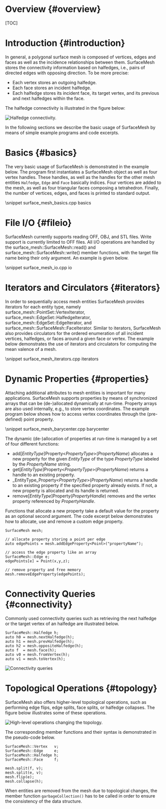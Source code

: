 # Overview {#overview}

[TOC]

# Introduction {#introduction}

In general, a polygonal surface mesh is composed of vertices, edges and faces as
well as the incidence relationships between them. SurfaceMesh stores the
connectivity information based on halfedges, i.e., pairs of directed edges with
opposing direction. To be more precise:

- Each vertex stores an outgoing halfedge.
- Each face stores an incident halfedge.
- Each halfedge stores its incident face, its target vertex, and its previous
  and next halfedges within the face.

The halfedge connectivity is illustrated in the figure below:

![Halfedge connectivity.](halfedge-connectivity.png)

In the following sections we describe the basic usage of SurfaceMesh by means of
simple example programs and code excerpts.

# Basics {#basics}

The very basic usage of SurfaceMesh is demonstrated in the example below. The
program first instantiates a SurfaceMesh object as well as four vertex
handles. These handles, as well as the handles for the other mesh entities
`Halfedge`, `Edge` and `Face` basically indices. Four vertices are added to the
mesh, as well as four triangular faces composing a tetrahedron. Finally, the
number of vertices, edges, and faces is printed to standard output.

\snippet surface_mesh_basics.cpp basics

# File I/O {#fileio}

SurfaceMesh currently supports reading OFF, OBJ, and STL files. Write support is
currently limited to OFF files. All I/O operations are handled by the
surface_mesh::SurfaceMesh::read() and surface_mesh::SurfaceMesh::write() member functions, with
the target file name being their only argument. An example is given below.

\snippet surface_mesh_io.cpp io


# Iterators and Circulators {#iterators}

In order to sequentially access mesh entities SurfaceMesh provides iterators for
each entity type, namely surface_mesh::PointSet::VertexIterator,
surface_mesh::EdgeSet::HalfedgeIterator, surface_mesh::EdgeSet::EdgeIterator, and
surface_mesh::SurfaceMesh::FaceIterator. Similar to iterators, SurfaceMesh also provides
circulators for the ordered enumeration of all incident vertices, halfedges, or
faces around a given face or vertex. The example below demonstrates the use of
iterators and circulators for computing the mean valence of a mesh.

\snippet surface_mesh_iterators.cpp iterators

# Dynamic Properties {#properties}

Attaching additional attributes to mesh entities is important for many
applications. SurfaceMesh supports properties by means of synchronized
arrays that can be (de-)allocated dynamically at run-time. Property arrays
are also used internally, e.g., to store vertex coordinates. The example
program below shows how to access vertex coordinates through the
(pre-defined) point property.

\snippet surface_mesh_barycenter.cpp barycenter

The dynamic (de-)allocation of properties at run-time is managed by a set
of four different functions:

- add[_EntityType_]Property<_PropertyType_>(_PropertyName_) allocates a new
  property for the given _EntityType_ of the type _PropertyType_ labeled by the
  _PropertyName_ string.
- get[_EntityType_]Property<_PropertyType_>(_PropertyName_) returns a handle
  to an existing property.
- _EntityType_Property<_PropertyType_>(_PropertyName_) returns a handle to
  an existing property if the specified property already exists. If not, a new
  property is allocated and its handle is returned.
- remove[_EntityType_]Property(_PropertyHandle_) removes and the vertex
  property referenced by _PropertyHandle_.

Functions that allocate a new property take a default value for the property as
an optional second argument. The code excerpt below demonstrates how to
allocate, use and remove a custom edge property.

    SurfaceMesh mesh;

    // allocate property storing a point per edge
    auto edgePoints = mesh.addEdgeProperty<Point>("propertyName");

    // access the edge property like an array
    SurfaceMesh::Edge e;
    edgePoints[e] = Point(x,y,z);

    // remove property and free memory
    mesh.removeEdgeProperty(edgePoints);


# Connectivity Queries {#connectivity}

Commonly used connectivity queries such as retrieving the next
halfedge or the target vertex of an halfedge are illustrated below.

    SurfaceMesh::Halfedge h;
    auto h0 = mesh.nextHalfedge(h);
    auto h1 = mesh.prevHalfedge(h);
    auto h2 = mesh.oppositeHalfedge(h);
    auto f  = mesh.face(h);
    auto v0 = mesh.fromVertex(h);
    auto v1 = mesh.toVertex(h);

![Connectivity queries](connectivity-queries.png)

# Topological Operations {#topology}

SurfaceMesh also offers higher-level topological operations, such as performing
edge flips, edge splits, face splits, or halfedge collapses. The figure below
illustrates some of these operations.

![High-level operations changing the topology.](topology-changes.png)

The corresponding member functions and their syntax is demonstrated in the
pseudo-code below.

    SurfaceMesh::Vertex   v;
    SurfaceMesh::Edge     e;
    SurfaceMesh::Halfedge h;
    SurfaceMesh::Face     f;

    mesh.split(f, v);
    mesh.split(e, v);
    mesh.flip(e);
    mesh.collapse(h);

When entities are removed from the mesh due to topological changes, the member
function `garbageCollection()` has to be called in order to ensure the
consistency of the data structure.

